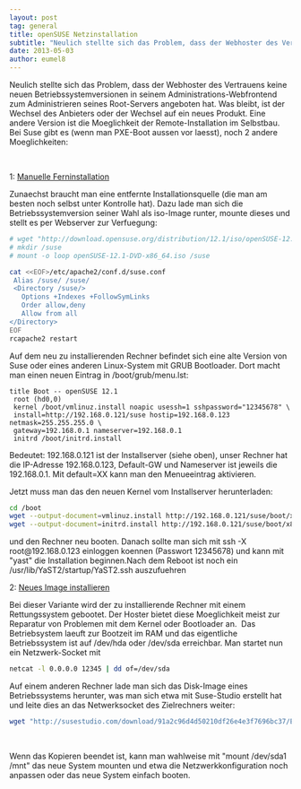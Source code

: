 ```yaml
---
layout: post
tag: general
title: openSUSE Netzinstallation
subtitle: "Neulich stellte sich das Problem, dass der Webhoster des Vertrauens keine neuen Betriebssystemversionen in seinem Administrations-Webfrontend zum Administrieren seines Root-Servers angeboten hat. Was bleibt, ist der Wechsel des Anbieters oder der Wechse&hellip;"
date: 2013-05-03
author: eumel8
---
```


<p>Neulich stellte sich das Problem, dass der Webhoster des Vertrauens keine neuen Betriebssystemversionen in seinem Administrations-Webfrontend zum Administrieren seines Root-Servers angeboten hat. Was bleibt, ist der Wechsel des Anbieters oder der Wechsel auf ein neues Produkt. Eine andere Version ist die Moeglichkeit der Remote-Installation im Selbstbau. Bei Suse gibt es (wenn man PXE-Boot aussen vor laesst), noch 2 andere Moeglichkeiten:</p>
<br/>
<p>1: <a href="http://de.opensuse.org/SDB:Fern_Installation" target="_blank">Manuelle Ferninstallation</a></p>
<p>Zunaechst braucht man eine entfernte Installationsquelle (die man am besten noch selbst unter Kontrolle hat). Dazu lade man sich die Betriebssystemversion seiner Wahl als iso-Image runter, mounte dieses und stellt es per Webserver zur Verfuegung:</p>

```bash
# wget "http://download.opensuse.org/distribution/12.1/iso/openSUSE-12.1-DVD-x86_64.iso"
# mkdir /suse
# mount -o loop openSUSE-12.1-DVD-x86_64.iso /suse
```

```bash
cat <<EOF>/etc/apache2/conf.d/suse.conf
 Alias /suse/ /suse/
 <Directory /suse/>
   Options +Indexes +FollowSymLinks
   Order allow,deny
   Allow from all
</Directory>
EOF
rcapache2 restart
```

<p>Auf dem neu zu installierenden Rechner befindet sich eine alte Version von Suse oder eines anderen Linux-System mit GRUB Bootloader. Dort macht man einen neuen Eintrag in /boot/grub/menu.lst:</p>

```
title Boot -- openSUSE 12.1
 root (hd0,0)
 kernel /boot/vmlinuz.install noapic usessh=1 sshpassword="12345678" \
 install=http://192.168.0.121/suse hostip=192.168.0.123 netmask=255.255.255.0 \ 
 gateway=192.168.0.1 nameserver=192.168.0.1
 initrd /boot/initrd.install
```

<p>Bedeutet: 192.168.0.121 ist der Installserver (siehe oben), unser Rechner hat die IP-Adresse 192.168.0.123, Default-GW und Nameserver ist jeweils die 192.168.0.1. Mit default=XX kann man den Menueeintrag aktivieren.</p>
<p>Jetzt muss man das den neuen Kernel vom Installserver herunterladen:</p>

```bash
cd /boot
wget --output-document=vmlinuz.install http://192.168.0.121/suse/boot/x86_64/loader/linux
wget --output-document=initrd.install http://192.168.0.121/suse/boot/x86_64/loader/initrd
```

<p>und den Rechner neu booten. Danach sollte man sich mit ssh -X root@192.168.0.123 einloggen koennen (Passwort 12345678) und kann mit "yast" die Installation beginnen.Nach dem Reboot ist noch ein /usr/lib/YaST2/startup/YaST2.ssh auszufuehren</p>
<p>2: <a href="http://en.opensuse.org/openSUSE:SUSE_Studio_Disc_Image_Howtos#How_to_copy_an_image_into_hard_disc" target="_blank">Neues Image installieren</a></p>

<p>Bei dieser Variante wird der zu installierende Rechner mit einem Rettungssystem gebootet. Der Hoster bietet diese Moeglichkeit meist zur Reparatur von Problemen mit dem Kernel oder Bootloader an.  Das Betriebsystem laeuft zur Bootzeit im RAM und das eigentliche Betriebssystem ist auf /dev/hda oder /dev/sda erreichbar. Man startet nun ein Netzwerk-Socket mit</p>

```bash
netcat -l 0.0.0.0 12345 | dd of=/dev/sda
```

<p>Auf einem anderen Rechner lade man sich das Disk-Image eines Betriebssystems herunter, was man sich etwa mit Suse-Studio erstellt hat und leite dies an das Netwerksocket des Zielrechners weiter:</p>

```bash
wget "http://susestudio.com/download/91a2c96d4d50210df26e4e3f7696bc37/Eumelnet64.x86_64-0.0.1.oem.tar.gz"<br />tar xvfz Eumelnet64.x86_64-0.0.1.oem.tar.gz<br />dd if=Eumelnet64.x86_64-0.0.1.raw | netcat 192.168.0.132 12345<br />
```

<p> </p>
Wenn das Kopieren beendet ist, kann man wahlweise mit "mount /dev/sda1 /mnt" das neue System mounten und etwa die Netzwerkkonfiguration noch anpassen oder das neue System einfach booten.
